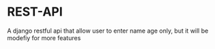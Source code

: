 # REST-API
A django restful api that allow user to enter name age only, but it will be modefiy for more features
